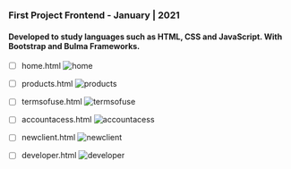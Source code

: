  <body>
    <h3>First Project Frontend - January | 2021</h3>
    <h4>Developed to study languages ​​such as HTML, CSS and JavaScript. With Bootstrap and Bulma Frameworks.</h4>
  </body>


- [ ] home.html
![home](https://user-images.githubusercontent.com/79333175/116634042-f81d1500-a952-11eb-8e2a-33037f0bb7b9.jpg)

- [ ] products.html
![products](https://user-images.githubusercontent.com/79333175/116634347-acb73680-a953-11eb-9755-cbb03232d179.jpg)

- [ ] termsofuse.html
![termsofuse](https://user-images.githubusercontent.com/79333175/116634442-f6078600-a953-11eb-800e-88ad0afa5632.jpg)

- [ ] accountacess.html
![accountacess](https://user-images.githubusercontent.com/79333175/116634395-cce6f580-a953-11eb-8d6e-67a507046472.jpg)

- [ ] newclient.html
![newclient](https://user-images.githubusercontent.com/79333175/116634473-12a3be00-a954-11eb-9b3a-ac91773960a9.jpg)

- [ ] developer.html
![developer](https://user-images.githubusercontent.com/79333175/116634501-26e7bb00-a954-11eb-9c61-0547234b6810.jpg)

      

     
